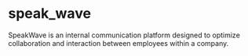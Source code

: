 # speak_wave
SpeakWave is an internal communication platform designed to optimize collaboration and interaction between employees within a company.
